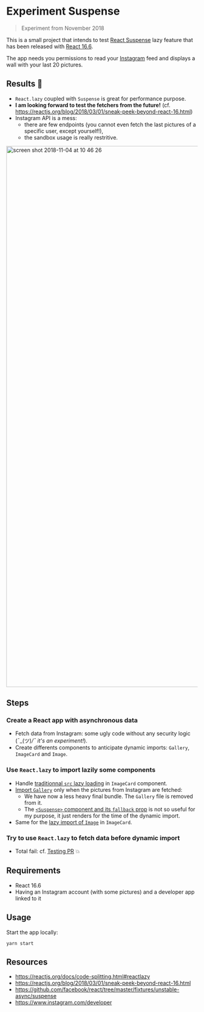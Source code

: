 # Experiment Suspense

> Experiment from November 2018

This is a small project that intends to test [React
Suspense](https://reactjs.org/blog/2018/10/23/react-v-16-6.html#reactlazy-code-splitting-with-suspense)
lazy feature that has been released with [React
16.6](https://reactjs.org/blog/2018/10/23/react-v-16-6.html).

The app needs you permissions to read your [Instagram](https://www.instagram.com/) feed and displays a wall with your last 20 pictures.

## Results :memo:

- `React.lazy` coupled with `Suspense` is great for performance purpose.
- **I am looking forward to test the fetchers from the future!** (cf. https://reactjs.org/blog/2018/03/01/sneak-peek-beyond-react-16.html)
- Instagram API is a mess: 
  - there are few endpoints (you cannot even fetch the last pictures of a specific user, except yourself!),
  - the sandbox usage is really restritive.


<img width="1420" alt="screen shot 2018-11-04 at 10 46 26" src="https://user-images.githubusercontent.com/548778/47962561-ed51c580-e01e-11e8-924f-a4b348e56a80.png">


## Steps

### Create a React app with asynchronous data
- Fetch data from Instagram: some ugly code without any security logic (¯\_(ツ)_/¯ it's an experiment!_).
- Create differents components to anticipate dynamic imports: `Gallery`, `ImageCard` and `Image`.

### Use `React.lazy` to import lazily some components
- Handle [traditionnal `src` lazy loading](https://github.com/Ynote/experiment-suspense/blob/master/src/ImageCard.js#L26) in `ImageCard` component.
- [Import `Gallery`](https://github.com/Ynote/experiment-suspense/blob/master/src/App.js#L4) only when the pictures from Instagram are fetched:
  - We have now a less heavy final bundle. The `Gallery` file is removed from it.
  - The [`<Suspense>` component and its `fallback` prop](https://github.com/Ynote/experiment-suspense/blob/master/src/App.js#L66) is not so useful for my purpose, it just renders for the time of the dynamic import.
- Same for the [lazy import of `Image`](https://github.com/Ynote/experiment-suspense/blob/master/src/ImageCard.js#L6) in `ImageCard`.

### Try to use `React.lazy` to fetch data before dynamic import 
- Total fail: cf. [Testing PR](https://github.com/Ynote/experiment-suspense/pull/1) :boom:

## Requirements

- React 16.6
- Having an Instagram account (with some pictures) and a developer app linked to it

## Usage

Start the app locally:
```
yarn start
```

## Resources

- https://reactjs.org/docs/code-splitting.html#reactlazy
- https://reactjs.org/blog/2018/03/01/sneak-peek-beyond-react-16.html
- https://github.com/facebook/react/tree/master/fixtures/unstable-async/suspense
- https://www.instagram.com/developer
